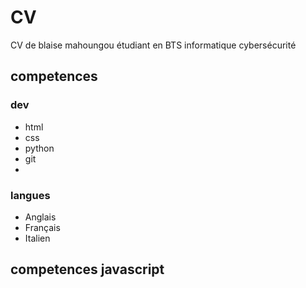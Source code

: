 # CV
CV de blaise mahoungou étudiant en BTS informatique cybersécurité
## competences

### dev
- html
- css
- python
- git
- 
### langues
- Anglais
- Français
- Italien
## competences javascript
